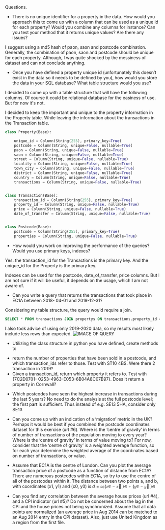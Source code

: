 Questions.
* There is no unique identifier for a property in the data. How would you approach this to come
up with a column that can be used as a unique id for each property? Would you combine any 
columns for instance? Can you test your method that it returns unique values? Are there any
issues?

I suggest using a md5 hash  of paon, saon and postcode combination.
Generally, the combination of paon, saon and postcode should be unique for each property.
Although, I was quite shocked by the messiness of dataset and can not conclude anything. 




* Once you have defined a property unique id (unfortunately this doesn’t exist in the data so it
needs to be defined by you), how would you store the data in your SQL database? What table
structure would you use?

I decided to come up with a table structure that will have the following columns.
Of course it could be relational database for the easiness of use. 
But for now it's not. 

I decided to keep the important and unique to the property information in the Property table.
While leaving the information about the transactions in the Transaction table.

```py
class Property(Base):

    unique_id = Column(String(255), primary_key=True)
    postcode = Column(String, unique=False, nullable=True)
    paon = Column(String, unique=False, nullable=True)
    saon = Column(String, unique=False, nullable=True)
    street = Column(String, unique=False, nullable=True)
    locality = Column(String, unique=False, nullable=True)
    town_city = Column(String, unique=False, nullable=True)
    district = Column(String, unique=False, nullable=True)
    country = Column(String, unique=False, nullable=True)
    transactions = Column(String, unique=False, nullable=True)


class Transaction(Base):
    transaction_id = Column(String(255), primary_key=True)
    property_id = Column(String, unique=False, nullable=True)
    price = Column(String, unique=False, nullable=True)
    date_of_transfer = Column(String, unique=False, nullable=True)


class Postcode(Base):
    postcode = Column(String(255), primary_key=True)
    properties = Column(String, unique=False, nullable=True)
```

* How would you work on improving the performance of the queries? Would you use primary
keys, indexes?

Yes. the transaction_id for the Transactions is the primary key. 
And the unique_id for the Property is the primary key.

Indexes can be used for the postcode, date_of_transfer, price columns.
But I am not sure if it will be useful, it depends on the usage, which I am not aware of. 


* Can you write a query that returns the transactions that took place in EC1A between 2018-
04-01 and 2019-12-31?

Considering my table structure, the query would require a join. 

```sql
SELECT * FROM transactions JOIN propertys ON transactions.property_id = propertys.unique_id WHERE propertys.postcode LIKE '%EC1A%' AND transactions.date_of_transfer BETWEEN '2018-04-01' AND '2019-12-31';
```

I also took advice of using only 2019-2020 data, so my results most likely include less rows than expected. 
![IMAGE OF QUERY](https://media.discordapp.net/attachments/1097141968682893484/1226990799611498526/image.png?ex=6626c73b&is=6614523b&hm=e975ef47bbbb6e4240be13744c95dce3a826c799fe950730a120b0b48d725391&=&format=webp&quality=lossless&width=689&height=655)

* Utilizing the class structure in python you have defined, create methods to
- return the number of properties that have been sold in a postcode, and which
transaction_ids refer to those. Test with ST10 4BS. Were there 2 transaction in
2019?
- Given a transaction_id, return which property it refers to. Test with {7C2D0701-
0253-4963-E053-6B04A8C07B97}. Does it return a property in Cornwall?

* Which postcodes have seen the highest increase in transactions during the last 5 years? No
need to do the analysis at the full postcode level; the first part is sufficient. Thus instead of
e.g. SE13 5HA, consider only SE13.

* Can you come up with an indication of a ‘migration’ metric in the UK? Perhaps it would be
best if you combined the postcode coordinates dataset for this exercise (url #6). Where is the
‘centre of gravity’ in terms of number of transactions of the population moving to every year?
Where is the ‘centre of gravity’ in terms of value moving to? For now, consider that the ‘centre
of gravity’ is a weighted average function, so for each year determine the weighted average
of the coordinates based on number of transactions, or value.

* Assume that EC1A is the centre of London. Can you plot the average transaction price of a
postcode as a function of distance from EC1A? There are numerous postcodes within EC1A,
so try to use the centre of all of the postcodes within it. The distance between two points a,
and b, with coordinates (x1, y1) and (x0, y0) is 𝑑 = ඥ(𝑥ଵ − 𝑥଴
)ଶ + (𝑦ଵ − 𝑦଴
)ଶ

* Can you find any correlation between the average house prices (url #4), and a CPI indicator
(url #5)? Do not be concerned about the lag in the CPI and the house prices not being
synchronized. Assume that all data points are normalized (an average price in Aug 2014 can
be matched to an Aug 2014 entry in the CPI dataset). Also, just use United Kingdom as a region
from the first file. 